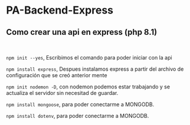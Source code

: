 # PA-Backend-Express

<h2>Como crear una api en express (php 8.1)</h2>
<br>

<p><code>npm init --yes</code>, Escribimos el comando para poder iniciar con la api</p>
<p><code>npm install express</code>, Despues instalamos express a partir del archivo de configuración que se creó anterior mente</p>
<p><code>npm init nodemon -D</code>, con nodemon podemos estar trabajando y se actualiza el servidor sin necesitad de guardar.</p>
<p><code>npm install mongoose</code>, para poder conectarme a MONGODB.</p>
<p><code>npm install dotenv</code>, para poder conectarme a MONGODB.</p>
